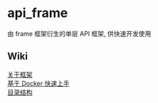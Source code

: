 # api_frame
由 frame 框架衍生的单层 API 框架, 供快速开发使用

## Wiki

[关于框架](https://github.com/smarty-kiki/api_frame/wiki/关于框架)  
[基于 Docker 快速上手](https://github.com/smarty-kiki/api_frame/wiki/基于-Docker-快速上手)  
[目录结构](https://github.com/smarty-kiki/api_frame/wiki/目录结构)  
